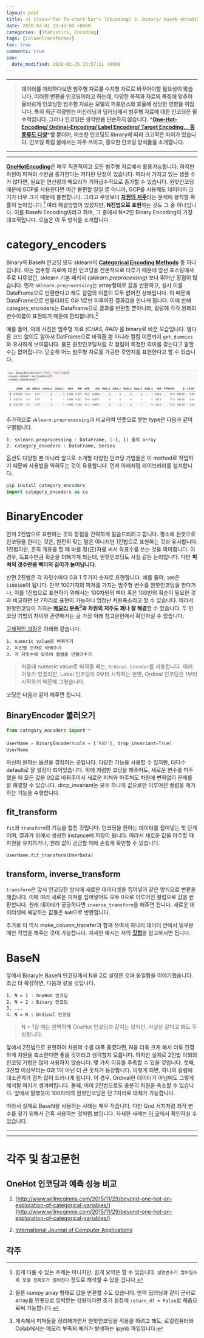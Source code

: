 ```yaml
---
layout: post
title: <i class="far fa-chart-bar"> [Encoding] 3. Binary/ BaseN encoding</i>
date: 2020-03-01 13:42:00 +0800
categories: [Statistics, Encoding]
tags: [ColumnTransformer]
toc: true
comments: true
seo:
  date_modified: 2020-02-25 15:57:11 +0900
---
```


***  
> <b>데이터를 처리하다보면 범주형 자료를 수치형 자료로 바꾸어야할 필요성이 많습니다. 이러한 변환을 인코딩이라고 하는데, 다양한 목적과 자료의 특징에 맞추어 올바르게 인코딩한 범주형 자료는 모델의 퍼포먼스와 효율에 상당한 영향을 끼칩니다. 특히 최근 각광받는 머신러닝과 딥러닝에서 범주형 자료에 대한 인코딩은 필수적입니다. 그러나 인코딩은 생각만큼 단순하지 않습니다. *[One-Hot-Encoding/ Ordinal-Encoding/ Label Encoding/ Target Encoding... 등 종류도 다양](http://contrib.scikit-learn.org/categorical-encoding/index.html)*할 뿐더러, 비슷한 인코딩도 library에 따라 크고작은 차이가 있습니다. 인코딩 특집 글에서는 자주 쓰이고, 중요한 인코딩 방식들을 소개합니다.</b>   


***  
***  

 
<b>[OneHotEncoding](https://haehwan.github.io/posts/Sta-Encoding/)</b>은 매우 직관적이고 모든 범주형 자료에서 활용가능합니다. 하지만 차원이 피쳐의 수만큼 증가한다는 커다란 단점이 있습니다. 따라서 가지고 있는 샘플 수가 많다면, 필요한 연산량과 메모리가 기하급수적으로 증가할 수 있습니다. 원핫인코딩 때문에 GCP를 사용한다면 여간 불편할 일일 뿐 아니라, GCP를 사용해도 데이터의 크기가 너무 크기 때문에 불편합니다. 그리고 무엇보다 <b>[차원의 저주](https://www.visiondummy.com/2014/04/curse-dimensionality-affect-classification/)</b>라는 문제에 봉착할 확률이 높아집니다.[^curse] 여러 해결방법이 있겠지만, <b>N진법으로 표현</b>하는 것도 그 중 하나입니다. 이를 BaseN Encoding이라고 하며, 그 중에서 N=2인 Binary Encoding이 가장 대표적입니다. 오늘은 이 두 방식을 소개합니다.   

[^curse]: 쉽게 다룰 수 있는 주제는 아니지만, 쉽게 요약은 할 수 있습니다. `설명변수가 많아질수록 모델 정확도가 떨어진다` 정도로 해석할 수 있을 겁니다.


# category_encoders
Binary와 BaseN 인코딩 모두 sklearn의 <b>[Categorical Encoding Methods](http://contrib.scikit-learn.org/categorical-encoding/)</b> 중 하나입니다. 이는 범주형 자료에 대한 인코딩을 전문적으로 다루기 때문에 앞선 포스팅에서 주로 다루었던, sklearn 기본 패키지 *(sklearn.preprocessing)* 보다 뛰어난 장점이 많습니다. 먼저 `sklearn.preprocessing`는 array형태로 값을 반환하고, 설사 이를 DataFrame으로 반환한다고 해도 컬럼의 이름이 모두 없어진 상태입니다. 이 때문에 DataFrame으로 만들더라도 0과 1로만 이루어진 결과값을 만나게 됩니다. 이에 반해 category_encoders는 DataFrame으로 결과를 반환할 뿐아니라, 컬럼에 각각 원래의 변수이름이 표현되기 때문에 편리합니다.[^TMI]  

[^TMI]: 물론 numpy array 형태로 값을 반환할 수도 있습니다. 만약 딥러닝과 같이 곧바로 array를 인풋으로 입력받는 상황이라면 초기 설정에 `return_df = False`로 해줌으로써 가능합니다.  

예를 들어, 아래 사진은 범주형 자료 *(CHAS, RAD)* 를 binary로 바꾼 모습입니다. 별다른 코드 없이도 알아서 DatFrame으로 바꿔줄 뿐 아니라 컬럼 이름까지 `get_dummies`와 유사하게 보여줍니다.  물론 원핫인코딩처럼 각 컬럼이 특정한 의미를 갖는다고 말할수는 없어집니다. 단순히 어느 범주형 자료를 가공한 것인지를 표현한다고 할 수 있습니다.  

![im1](/assets/img/sample/[post][encoding]ce.png)

추가적으로 `sklearn.preprocessing`과 비교하여 인풋으로 받는 type은 다음과 같이 구별됩니다.  
```terminal
1. sklearn.preprocessing : DataFrame, (-1, 1) 꼴의 array  
2. category_encoders : DataFrame, Series
```


옵션도 다양할 뿐 아니라 앞으로 소개할 다양한 인코딩 기법들은 이 method로 작업하기 때문에 사용법을 익혀두는 것이 유용합니다. 먼저 아래처럼 라이브러리를 설치합니다. 

```python 
pip install category_encoders
import category_encoders as ce
```


# BinaryEncoder
먼저 2진법으로 표현하는 것의 장점을 간략하게 말씀드리려고 합니다. 평소에 원핫으로 인코딩을 한다는 것은, 완전히 맞는 말은 아니지만 1진법으로 표현하는 것과 유사합니다. 1진법이란, 흔히 개표를 할 때 바를 정(正)자를 써서 득표수를 쓰는 것을 의미합니다. 이 경우, 득표수만큼 획순을 더해가게 되는데, 원핫인코딩도 사실 같은 논리입니다. 다만 <b>피쳐의 갯수만큼 벡터의 길이가 늘어납니다.</b>  

반면 2진법은 각 자릿수마다 0과 1 두가지 숫자로 표현합니다. 예를 들어, `100`은 `1100100`이 됩니다. 만약 100가지의 피쳐를 가지는 범주형 변수를 원핫인코딩을 한다거나, 이를 1진법으로 표현하기 위해서는 100차원의 벡터 혹은 100번의 획순이 필요한 것과 비교하면 단 7자리로 표현이 가능하니 엄청난 차원축소라고 할 수 있습니다. 따라서 원핫인코딩이 가지는 <b>[메모리 부족](https://github.com/HaeHwan/HaeHwan.github.io/blob/master/assets/projects/IGAWorks/%5Bigaworks%5D(1)%20EDA.md)[^ex]과 차원의 저주도 꽤나 잘 해결</b>할 수 있습니다. 두 인코딩 기법의 차이와 관련해서는 글 가장 아래 참고문헌에서 확인하실 수 있습니다.

[^ex]: 계속해서 피쳐들을 정리해가면서 원핫인코딩을 적용을 하려고 해도, 로컬컴퓨터와 Colab에서는 메모리 부족의 에러가 발생하는 ipynb 파일입니다.  
  

[구체적인 과정](https://contrib.scikit-learn.org/categorical-encoding/binary.html)은 아래와 같습니다.  
```terminal
1. numeric value로 바꿔주기  
2. 이진법 숫자로 바꿔주기  
3. 각 자릿수에 맞추어 컬럼을 만들어주기
```  
> 처음에 numeric value로 바꿔줄 때는, `Ordinal Encoder`를 사용합니다. 여러 이유가 있겠지만, Label 인코딩이 0부터 시작하는 반면, Ordinal 인코딩은 1부터 시작하기 때문에 그렇습니다.   

코딩은 다음과 같이 해주면 됩니다.  
## BinaryEncoder 불러오기
```python
from category_encoders import *

UserName = BinaryEncoder(cols = ['RAD'], drop_invariant=True)
UserName
```
자신이 원하는 옵션을 결정하는 곳입니다. 다양한 기능을 사용할 수 있지만, 대다수 default로 잘 설정이 되어있습니다. 위에 처럼만 코딩을 해주어도, 새로운 변수를 마주했을 때 모든 값을 0으로 바꿔주어서 새로운 피쳐와 마주쳐도 차원에 변화없이 문제를 잘 해결할 수 있습니다. drop_invariant는 모두 하나의 값으로만 이루어진 컬럼을 제거하는 기능을 수행합니다.   

## fit_transform
`fit`과 `transform`의 기능을 합친 것입니다. 인코딩을 원하는 데이터를 집어넣는 첫 단계이며, 결과가 위에서 생성한 instance에 저장이 됩니다. 따라서 새로운 값을 마주할 때 차원을 유지하거나, 원래 값이 궁금할 때에 손쉽게 확인할 수 있습니다.  
```python
UserName.fit_transform(UserData)
```  

## transform, inverse_transform
`transform`은 앞서 인코딩한 방식에 새로운 데이터셋을 집어넣어 같은 방식으로 변환을 해줍니다. 이때 여러 새로운 피쳐를 집어넣어도 모두 0으로 이루어진 컬럼으로 값을 반환합니다. 원래 데이터가 궁금하다면 `inverse_transform`을 해주면 됩니다. 새로운 데이터셋에 해당하는 값들은 `NaN`으로 반환합니다.  

추가로 이 역시 make_column_transfer과 함께 쓰여서 하나의 데이터 안에서 일부분에만 작업을 해주는 것이 가능합니다. 자세한 예시는 저의 <b>[깃헙](https://github.com/HaeHwan/HaeHwan.github.io/blob/master/_posts/%5BEncoding%5D%20OHE/Binary%20w%20ColumnTranformer.md)</b>을 참고하시면 됩니다.

# BaseN
앞에서 Binary는 BaseN 인코딩에서 N을 2로 설정한 것과 동일함을 이야기했습니다. 조금 더 확장하면, 다음과 같을 것입니다.

```terminal
1. N = 1 : OneHot 인코딩
2. N = 2 : Binary 인코딩
3. ...
4. N = N : Ordinal 인코딩
```
> N = 1일 때는 완벽하게 OneHot 인코딩과 같지는 않지만, 사실상 같다고 봐도 무방합니다.  

앞에서 2진법으로 표현하여 차원의 수를 대폭 줄였다면, N을 더욱 크게 해서 더욱 간결하게 차원을 축소한다면 좋을 것이라고 생각할지 모릅니다. 하지만 실제로 2진법 이외의 인코딩 기법은 많이 사용하지 않습니다. 몇 가지 이유를 추측할 수 있을 것입니다. 첫째, 3진법 이상부터는 0과 1이 아닌 더 큰 숫자가 등장합니다. 이렇게 되면, 하나의 컬럼에 대소관계가 점차 많이 드러나게 됩니다. 이 경우, Ordinal한 데이터가 아님에도 그렇게 해석될 여지가 생겨버립니다. 둘째, 이미 2진법으로도 충분히 차원을 축소할 수 있습니다. 앞에서 말했듯이 100자리의 원핫인코딩은 단 7자리로 대체가 가능합니다.  

따라서 실제로 BaseN을 사용하는 사례는 매우 적습니다. 다만 Grid 서치처럼 최적 변수를 찾기 위해서 간혹 사용하는 것처럼 보입니다. 자세한 사례는 [이 곳](https://github.com/scikit-learn-contrib/categorical-encoding/blob/master/examples/grid_search_example.py)에서 확인하실 수 있습니다. 


***
***
# 각주 및 참고문헌

## OneHot 인코딩과 예측 성능 비교

1. [http://www.willmcginnis.com/2015/11/29/beyond-one-hot-an-exploration-of-categorical-variables/](http://www.willmcginnis.com/2015/11/29/beyond-one-hot-an-exploration-of-categorical-variables/)  

2. [International Journal of Computer Applications](https://www.researchgate.net/profile/Kedar_Potdar/publication/320465713_A_Comparative_Study_of_Categorical_Variable_Encoding_Techniques_for_Neural_Network_Classifiers/links/59e6f9554585151e5465859c/A-Comparative-Study-of-Categorical-Variable-Encoding-Techniques-for-Neural-Network-Classifiers.pdf)


## 각주
